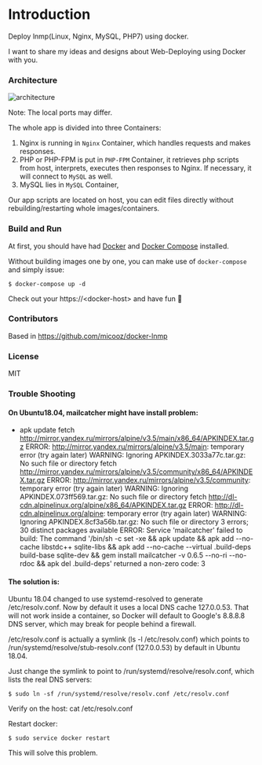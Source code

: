 # Introduction

Deploy lnmp(Linux, Nginx, MySQL, PHP7) using docker.

I want to share my ideas and designs about Web-Deploying using Docker with you.

### Architecture

![architecture][1]

Note: The local ports may differ.

The whole app is divided into three Containers:

1. Nginx is running in `Nginx` Container, which handles requests and makes responses.
2. PHP or PHP-FPM is put in `PHP-FPM` Container, it retrieves php scripts from host, interprets, executes then responses to Nginx. If necessary, it will connect to `MySQL` as well.
3. MySQL lies in `MySQL` Container,

Our app scripts are located on host, you can edit files directly without rebuilding/restarting whole images/containers.

### Build and Run

At first, you should have had [Docker](https://docs.docker.com) and [Docker Compose](https://docs.docker.com/compose) installed.

Without building images one by one, you can make use of `docker-compose` and simply issue:

    $ docker-compose up -d

Check out your https://\<docker-host\> and have fun :beer:

### Contributors

Based in https://github.com/micooz/docker-lnmp

### License

MIT

  [1]: docker/docs/architecture.png
  
### Trouble Shooting
#### On Ubuntu18.04, mailcatcher might have install problem:

+ apk update
fetch http://mirror.yandex.ru/mirrors/alpine/v3.5/main/x86_64/APKINDEX.tar.gz
ERROR: http://mirror.yandex.ru/mirrors/alpine/v3.5/main: temporary error (try again later)
WARNING: Ignoring APKINDEX.3033a77c.tar.gz: No such file or directory
fetch http://mirror.yandex.ru/mirrors/alpine/v3.5/community/x86_64/APKINDEX.tar.gz
ERROR: http://mirror.yandex.ru/mirrors/alpine/v3.5/community: temporary error (try again later)
WARNING: Ignoring APKINDEX.073ff569.tar.gz: No such file or directory
fetch http://dl-cdn.alpinelinux.org/alpine/x86_64/APKINDEX.tar.gz
ERROR: http://dl-cdn.alpinelinux.org/alpine: temporary error (try again later)
WARNING: Ignoring APKINDEX.8cf3a56b.tar.gz: No such file or directory
3 errors; 30 distinct packages available
ERROR: Service 'mailcatcher' failed to build: The command '/bin/sh -c set -xe     && apk update     && apk add --no-cache         libstdc++         sqlite-libs     && apk add --no-cache --virtual .build-deps         build-base         sqlite-dev     && gem install mailcatcher -v 0.6.5 --no-ri --no-rdoc     && apk del .build-deps' returned a non-zero code: 3


#### The solution is:

Ubuntu 18.04 changed to use systemd-resolved to generate /etc/resolv.conf. Now by default it uses a local DNS cache 127.0.0.53. That will not work inside a container, so Docker will default to Google's 8.8.8.8 DNS server, which may break for people behind a firewall.

/etc/resolv.conf is actually a symlink (ls -l /etc/resolv.conf) which points to /run/systemd/resolve/stub-resolv.conf (127.0.0.53) by default in Ubuntu 18.04.

Just change the symlink to point to /run/systemd/resolve/resolv.conf, which lists the real DNS servers:

    $ sudo ln -sf /run/systemd/resolve/resolv.conf /etc/resolv.conf

Verify on the host: cat /etc/resolv.conf

Restart docker:

    $ sudo service docker restart
    
This will solve this problem.
    
